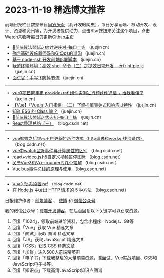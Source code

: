# 2023-11-19 精选博文推荐

前端日报栏目数据来自[码农头条](http://toutiao.qdkfweb.cn/)（我开发的爬虫），每日分享前端、移动开发、设计、资源和资讯等，为开发者提供动力，点击Star按钮来关注这个项目，点击Watch来收听每日的更新[Github主页](https://github.com/kujian/frontendDaily)
* [🥳前端算法面试之统计逆序对-每日一练](https://juejin.cn/post/7302260568642977811) （juejin.cn）
* [弥合基础设施即代码和GitOps的鸿沟](https://juejin.cn/post/7301558181058805801) （juejin.cn）
* [基于 node-ssh 开发前端部署脚本](https://juejin.cn/post/7302041173866299418) （juejin.cn）
* [我的终端环境：高效 shell 命令（三）之提效日常开发 &#8211; entr httpie jq](https://juejin.cn/post/7301911743487655988) （juejin.cn）
* [面试官：手写下防抖节流](https://juejin.cn/post/7301577141891121203) （juejin.cn）

***
* [vue3项目同事用 provide+ref 组件实例进行跨组件通信 ，给我看傻了](https://juejin.cn/post/7301968484766728226) （juejin.cn）
* [【Vue】「Vue.js 入门指南」（二）了解插值表达式和响应式特性](https://juejin.cn/post/7302249949215588391) （juejin.cn）
* [知道 ES6 的 Class 嘛？](https://juejin.cn/post/7301955975337771047) （juejin.cn）
* [🥳前端算法面试之状态机-每日一练](https://juejin.cn/post/7301909438586585129) （juejin.cn）
* [React整理总结（三）](https://blog.csdn.net/xaishujin/article/details/134430212) （blog.csdn.net）

***
* [vue部署之后提示用户更新的两种方式（http请求和worker线程请求）](https://blog.csdn.net/jingruoannan/article/details/134447829) （blog.csdn.net）
* [vue中watch监听事件与计算属性的区别](https://blog.csdn.net/Yyds12300/article/details/134462883) （blog.csdn.net）
* [react+video.js h5自定义视频暂停图标](https://blog.csdn.net/mollerlala/article/details/134440108) （blog.csdn.net）
* [关于Vue3和Vue-rounter的几个理解](https://blog.csdn.net/qq_43478653/article/details/134466135) （blog.csdn.net）
* [Vue bus事件总线的原理与使用](https://blog.csdn.net/weixin_44786330/article/details/134456550) （blog.csdn.net）

***
* [Vue3 动态设置 ref](https://blog.csdn.net/qq_36330228/article/details/134466234) （blog.csdn.net）
* [在 Node.js 中发出 HTTP 请求的 5 种方法](https://blog.csdn.net/qq_42880714/article/details/134472192) （blog.csdn.net）

日报维护作者：[前端博客](https://qdkfweb.cn/) 、 [微博](http://weibo.com/kujian) 和 [微信公众号](https://open.weixin.qq.com/qr/code?username=caibaojian_com)

我的微信公众号：[前端开发博客](https://open.weixin.qq.com/qr/code?username=caibaojian_com)，在后台回复以下关键字可以获取资源。

1. 回复「1024」，领取前端进阶资料，包含小程序、Nodejs、Git等
2. 回复「Vue」获取 Vue 精选文章
3. 回复「面试」获取 面试 精选文章
4. 回复「JS」获取 JavaScript 精选文章
5. 回复「CSS」获取 CSS 精选文章
6. 回复「加群」进入500人前端精英群
7. 回复「电子书」下载我整理的大量前端资源，含面试、Vue实战项目、CSS和JavaScript电子书等。
8. 回复「知识点」下载高清JavaScript知识点图谱